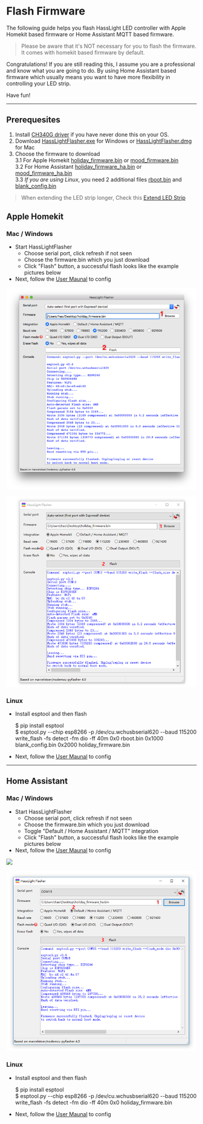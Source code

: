 # Flash Firmware

The following guide helps you flash HassLight LED controller with Apple Homekit based firmware or Home Assistant MQTT based firmware.

> Please be aware that it's NOT necessary for you to flash the firmware. It comes with homekit based firmware by default.

Congratulations! If you are still reading this, I assume you are a professional and know what you are going to do. 
By using Home Assistant based firmware which usually means you want to have more flexibility in controlling your LED strip.

Have fun!

----

## Prerequesites 
1. Install [CH340G driver](https://sparks.gogo.co.nz/ch340.html) if you have never done this on your OS.
2. Download [HassLightFlasher.exe](https://github.com/hasslight/hasslightflasher/releases/download/v4.0-mod/HassLightFlasher-4.0-x64.exe) for Windows or [HassLightFlasher.dmg](https://github.com/hasslight/hasslightflasher/releases/download/v4.0-mod/HassLightFlasher-4.0.dmg) for Mac 
3. Choose the firmware to download  
3.1 For Apple Homekit  [holiday_firmware.bin](https://github.com/hasslight/hasslight.github.io/releases/download/v1.0/holiday_firmware_RGB.bin) or [mood_firmware.bin](https://github.com/hasslight/hasslight.github.io/releases/download/v1.0/mood_firmware_BRG.bin)  
3.2 For Home Assistant [holiday_firmware_ha.bin](https://github.com/hasslight/hasslight.github.io/releases/download/v1.0/holiday_firmware_RGB_ha.bin) or [mood_firmware_ha.bin](https://github.com/hasslight/hasslight.github.io/releases/download/v1.0/mood_firmware_BRG_ha.bin)  
3.3 *If you are using Linux*, you need 2 additional files [rboot.bin](https://github.com/hasslight/hasslight.github.io/releases/download/v1.0/rboot.bin) and [blank_config.bin](https://github.com/hasslight/hasslight.github.io/releases/download/v1.0/blank_config.bin)  

> When extending the LED strip longer, Check this [Extend LED Strip]()

## Apple Homekit


### Mac / Windows


* Start HassLightFlasher
   * Choose serial port, click refresh if not seen
   * Choose the firmware.bin which you just download 
   * Click "Flash" button, a successful flash looks like the example pictures below
* Next, follow the [User Maunal](guide) to config

![](./imgs/hasslightflasher-mac.png)

![](./imgs/hasslightflasher-win.png)


### Linux

* Install esptool and then flash

    $ pip install esptool   
    $ esptool.py --chip esp8266 -p /dev/cu.wchusbserial620 --baud 115200 write_flash -fs detect -fm dio -ff 40m 0x0 rboot.bin 0x1000 blank_config.bin 0x2000 holiday_firmware.bin 

* Next, follow the [User Maunal](guide) to config
----

## Home Assistant
### Mac / Windows

* Start HassLightFlasher
   * Choose serial port, click refresh if not seen
   * Choose the firmware.bin which you just download 
   * Toggle "Default / Home Assistant / MQTT" integration
   * Click "Flash" button, a successful flash looks like the example pictures below
* Next, follow the [User Maunal](guide) to config

![](./imgs/hasslightflasher-mac-ha.png)

![](./imgs/hasslightflasher-win-ha.png)

### Linux

* Install esptool and then flash

    $ pip install esptool   
    $ esptool.py --chip esp8266 -p /dev/cu.wchusbserial620 --baud 115200 write_flash -fs detect -fm dio -ff 40m 0x0 holiday_firmware.bin 

* Next, follow the [User Maunal](guide) to config